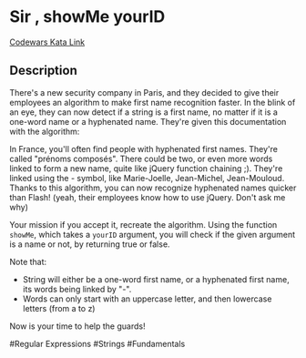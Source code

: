 # Sir , showMe yourID

[Codewars Kata Link](https://www.codewars.com/kata/574c51aa3e4ea6de22001363/python)

## Description
There's a new security company in Paris, and they decided to give their employees an algorithm to make first name recognition faster. In the blink of an eye, they can now detect if a string is a first name, no matter if it is a one-word name or a hyphenated name. They're given this documentation with the algorithm:

In France, you'll often find people with hyphenated first names. They're called "prénoms composés". There could be two, or even more words linked to form a new name, quite like jQuery function chaining ;). They're linked using the - symbol, like Marie-Joelle, Jean-Michel, Jean-Mouloud. Thanks to this algorithm, you can now recognize hyphenated names quicker than Flash! (yeah, their employees know how to use jQuery. Don't ask me why)

Your mission if you accept it, recreate the algorithm. Using the function `showMe`, which takes a `yourID` argument, you will check if the given argument is a name or not, by returning true or false.

Note that:

- String will either be a one-word first name, or a hyphenated first name, its words being linked by "-".
- Words can only start with an uppercase letter, and then lowercase letters (from a to z)

Now is your time to help the guards!

#Regular Expressions #Strings #Fundamentals